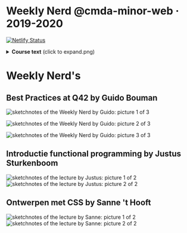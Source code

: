 # Weekly Nerd @cmda-minor-web · 2019-2020
[![Netlify Status](https://api.netlify.com/api/v1/badges/2d880a51-25bb-4fa6-be6f-9c99609c7586/deploy-status)](https://app.netlify.com/sites/weekly-nerd/deploys)

<details>
  <summary><strong>Course text</strong> (click to expand.png)</summary>

Elke week is er op woensdagmiddag de Weekly Nerd:
Workshops, praatjes en lezingen van bedrijven en designers over het vakgebied. Nerd alert.

## Leerdoelen
- Kennismaken met het beroepenveld
- Orienteren op het vakgebied
- Vakgerelateerde artikelen leren schrijven

## Werkwijze
Elke week wordt er een presentatie gegeven door iemand uit het vakgebied.
Dit proberen we zo veel mogelijk bij bedrijven te organiseren.
Zo krijg je een goed beeld van het vakgebied en krijg je contacten in het werkveld.
Dat kan handig zijn voor als je een afstudeerstage zoekt, of een afstudeeropdracht.


Maak van iedere presentatie sketch-notes / aantekeningen en verzamel die op een blog.
Schrijf ook altijd een link-lijstje met (interessante.png) onderwerpen die aan bod zijn gekomen.


## Criteria
Er wordt van je verwacht dat je alle Weekly Nerds bijwoont.
Je mag niet meer dan 1 Weekly Nerd missen.
Als je meer dan 1 Weekly Nerd mist dan krijg je een vervangende opdracht.


3 keer schrijf je een uitgebreid artikel over een relevant onderwerp.
Bijvoorbeeld een eigen onderzoek naar een techniek of een (technische.png) analyse van een website die in een Weekly Nerd is behandeld.
Zorg voor juiste verwijzingen, bronvermelding en goede leesbare teksten.
Engels wordt aangeraden.

Je blog met de verslagen en artikelen moet voor de laatste week van de Meesterproef ingeleverd zijn.


### Voorbeelden van voorgaande jaren

* (https://medium.com/@vincentkempers_/functional-light-programming-helped-me-a-lot-99856a9ac0ff
* (https://codepen.io/servinnissen/post/plan-then-code
* (https://github.com/Jamerrone/weekly-nerd-blog/blob/master/articles/article-3.md
* (https://github.com/muise001/Weekly_Nerd#bruce-lawson---w3c-over-webstandards
* (https://medium.com/@vincentkempers_/my-experience-at-nlhtml5-x-cssday-df855997a191


## Programma

### Workshops, praatjes en lezingen


| Datum  |  Wat/Wie | Waar  | Link |
|---|---|---|---|
| 13 Februari  | Hidde de Vries - Toegankelijkheid en CSS expert bij W3C  | BPH 01B11  |   |
| 19 Februari  | Sanne 't Hoofd - Code en UX  | BPH 01B11  |   |
| 26 Februari  | FUNDA - Scrum en proof-of-concept  | Funda  |   |
| ~~11 Maart~~  | ~~Voorhoede - PE~~ | ~~de Voorhoede~~  |   |
| ~~18 Maart~~  | ~~Bol.com~~  | ~~Bol.com~~  |   |
|   |   |   |   |   |


</details>


# Weekly Nerd's
## Best Practices at Q42 by Guido Bouman
![sketchnotes of the Weekly Nerd by Guido: picture 1 of 3](https://github.com/deannabosschert/weekly-nerd-1920/blob/master/docs/img/best_practices_at_q42_1.png)

![sketchnotes of the Weekly Nerd by Guido: picture 2 of 3](https://github.com/deannabosschert/weekly-nerd-1920/blob/master/docs/img/best_practices_at_q42_2.png)

![sketchnotes of the Weekly Nerd by Guido: picture 3 of 3](https://github.com/deannabosschert/weekly-nerd-1920/blob/master/docs/img/best_practices_at_q42_3.png)

## Introductie functional programming by Justus Sturkenboom

![sketchnotes of the lecture by Justus: picture 1 of 2](https://github.com/deannabosschert/weekly-nerd-1920/blob/master/docs/img/introductie_functional_programming_1.png)
![sketchnotes of the lecture by Justus: picture 2 of 2](https://github.com/deannabosschert/weekly-nerd-1920/blob/master/docs/img/introductie_functional_programming_2.png)


## Ontwerpen met CSS by Sanne 't Hooft
![sketchnotes of the lecture by Sanne: picture 1 of 2](https://github.com/deannabosschert/weekly-nerd-1920/blob/master/docs/img/ontwerpen_met_css_1.png)
![sketchnotes of the lecture by Sanne: picture 2 of 2](https://github.com/deannabosschert/weekly-nerd-1920/blob/master/docs/img/ontwerpen_met_css_2.png)
